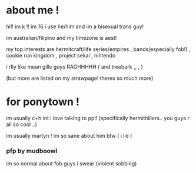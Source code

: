 # about me !
<p> hi!! im k !! im 16 i use he/him and im a bisexual trans guy! </p>
</p> im australian/filipino and my timezone is aest! </p>
<p> my top interests are hermitcraft/life series/empires , bands(especially fob!) , cookie run kingdom , project sekai , nintendo </p>
<p> i rlly like mean gills guys RAGHHHHH ( and treebark ,, , )</p>
<p> (but more are listed on my strawpage! theres so much more) </p>

# for ponytown !
<p> im usually c+h int i love talking to ppl! (specifically hermithillers.. you guys r all so cool ..) </p>
<p> im usually martyn ! im so sane about him btw ( i lie )</p>

<h3> pfp by mudboowl </h3>

<p> im so normal about fob guys i swear (violent sobbing)</p>
